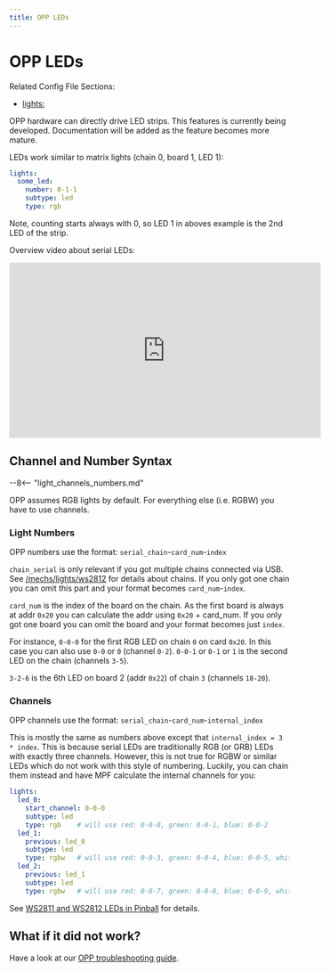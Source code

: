 ```yaml
---
title: OPP LEDs
---
```


# OPP LEDs


Related Config File Sections:

* [lights:](../../config/lights.md)

OPP hardware can directly drive LED strips. This features is currently
being developed. Documentation will be added as the feature becomes more
mature.

LEDs work similar to matrix lights (chain 0, board 1, LED 1):

``` yaml
lights:
  some_led:
    number: 0-1-1
    subtype: led
    type: rgb
```

Note, counting starts always with 0, so LED 1 in aboves example is the
2nd LED of the strip.

Overview video about serial LEDs:

<div class="video-wrapper">
<iframe width="560" height="315" src="https://www.youtube.com/embed/Q9BG9T7Kj4A" title="YouTube video player" frameborder="0" allow="accelerometer; autoplay; clipboard-write; encrypted-media; gyroscope; picture-in-picture" allowfullscreen></iframe>
</div>

## Channel and Number Syntax

--8<-- "light_channels_numbers.md"

OPP assumes RGB lights by default. For everything else (i.e. RGBW) you
have to use channels.

### Light Numbers

OPP numbers use the format: `serial_chain`-`card_num`-`index`

`chain_serial` is only relevant if you got multiple chains connected via
USB. See [/mechs/lights/ws2812](connecting.md) for details about
chains. If you only got one chain you can omit this part and your format
becomes `card_num`-`index`.

`card_num` is the index of the board on the chain. As the first board
is always at addr `0x20` you can calculate the
addr using `0x20` + card_num. If you only got
one board you can omit the board and your format becomes just `index`.

For instance, `0-0-0` for the first RGB LED on chain `0` on card `0x20`.
In this case you can also use `0-0` or `0` (channel `0-2`). `0-0-1` or
`0-1` or `1` is the second LED on the chain (channels `3-5`).

`3-2-6` is the 6th LED on board 2 (addr `0x22`) of chain `3` (channels
`18-20`).

### Channels

OPP channels use the format: `serial_chain`-`card_num`-`internal_index`

This is mostly the same as numbers above except that
`internal_index = 3 * index`. This is because serial LEDs are
traditionally RGB (or GRB) LEDs with exactly three channels. However,
this is not true for RGBW or similar LEDs which do not work with this
style of numbering. Luckily, you can chain them instead and have MPF
calculate the internal channels for you:

``` yaml
lights:
  led_0:
    start_channel: 0-0-0
    subtype: led
    type: rgb    # will use red: 0-0-0, green: 0-0-1, blue: 0-0-2
  led_1:
    previous: led_0
    subtype: led
    type: rgbw   # will use red: 0-0-3, green: 0-0-4, blue: 0-0-5, white: 0-0-6
  led_2:
    previous: led_1
    subtype: led
    type: rgbw   # will use red: 0-0-7, green: 0-0-8, blue: 0-0-9, white: 0-0-10
```

See [WS2811 and WS2812 LEDs in Pinball](../../mechs/lights/ws2812.md) for details.

## What if it did not work?

Have a look at our
[OPP troubleshooting guide](../../troubleshooting/index.md).

